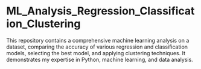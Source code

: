 # ML_Analysis_Regression_Classification_Clustering
This repository contains a comprehensive machine learning analysis on a dataset, comparing the accuracy of various regression and classification models, selecting the best model, and applying clustering techniques. It demonstrates my expertise in Python, machine learning, and data analysis.

